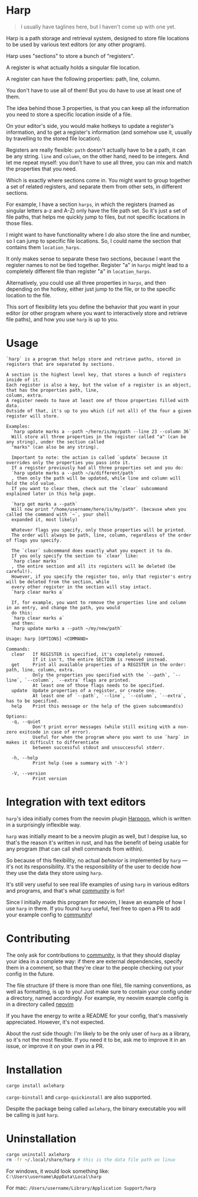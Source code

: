 # Harp

> I usually have taglines here, but I haven't come up with one yet.

Harp is a path storage and retrieval system, designed to store file locations to be used by various text editors (or any other program).

Harp uses "sections" to store a bunch of "registers".

A register is what actually holds a singular file location.

A register can have the following properties: path, line, column.

You don't have to use all of them! But you do have to use at least one of them.

The idea behind those 3 properties, is that you can keep all the information you need to store a specific location inside of a file.

On your editor's side, you would make hotkeys to update a register's information, and to get a register's information (and somehow use it, usually by travelling to the stored file location).

Registers are really flexible: `path` doesn't actually have to be a path, it can be any string.
`line` and `column`, on the other hand, need to be integers. And let me repeat myself: you don't have to use all three, you can mix and match the properties that you need.

Which is exactly where sections come in. You might want to group together a set of related registers, and separate them from other sets, in different sections.

For example, I have a section `harps`, in which the registers (named as singular letters a-z and A-Z) only have the file path set. So it's just a set of file paths, that helps me quickly jump to files, but not specific locations in those files.

I might want to have functionality where I *do* also store the line and number, so I can jump to specific file locations. So, I could name the section that contains them `location_harps`.

It only makes sense to separate these two sections, because I want the register names to not be tied together.
Register "a" in `harps` might lead to a completely different file than register "a" in `location_harps`.

Alternatively, you could use all three properties in `harps`, and then depending on the hotkey, either just jump to the file, or to the specific location to the file.

This sort of flexibility lets you define the behavior that *you* want in your editor (or other program where you want to interactively store and retrieve file paths), and how you use `harp` is up to you.

# Usage

```
`harp` is a program that helps store and retrieve paths, stored in registers that are separated by sections.

A section is the highest level key, that stores a bunch of registers inside of it.
Each register is also a key, but the value of a register is an object, that has the properties path, line,
column, extra.
A register needs to have at least one of those properties filled with data.
Outside of that, it's up to you which (if not all) of the four a given register will store.

Examples:
  `harp update marks a --path ~/here/is/my/path --line 23 --column 36`
  Will store all three properties in the register called "a" (can be any string), under the section called
  "marks" (can also be any string).

  Important to note: the action is called `update` because it overrides only the properties you pass into it.
  If a register previously had all three properties set and you do:
  `harp update marks a --path ~/a/different/path`
  , then only the path will be updated, while line and column will hold the old value.
  If you want to clear them, check out the `clear` subcommand explained later in this help page.

  `harp get marks a --path`
  Will now print "/home/username/here/is/my/path". (because when you called the command with `~`, your shell
  expanded it, most likely)

  Whatever flags you specify, only those properties will be printed.
  The order will always be path, line, column, regardless of the order of flags you specify.

  The `clear` subcommand does exactly what you expect it to do.
  If you only specify the section to `clear` like:
  `harp clear marks`
  , the entire section and all its registers will be deleted (be careful!).
  However, if you specify the register too, only that register's entry will be deleted from the section, while
  every other register in the section will stay intact.
  `harp clear marks a`

  If, for example, you want to remove the properties line and column in an entry, and change the path, you would
  do this:
  `harp clear marks a`
  and then:
  `harp update marks a --path ~/my/new/path`

Usage: harp [OPTIONS] <COMMAND>

Commands:
  clear   If REGISTER is specified, it's completely removed.
          If it isn't, the entire SECTION is removed instead.
  get     Print all available properties of a REGISTER in the order: path, line, column, extra.
          Only the properties you specified with the `--path`, `--line`, `--column`, `--extra` flags are printed.
          At least one of those flags needs to be specified.
  update  Update properties of a register, or create one.
          At least one of `--path`, `--line`, `--column`, `--extra`, has to be specified.
  help    Print this message or the help of the given subcommand(s)

Options:
  -q, --quiet
          Don't print error messages (while still exiting with a non-zero exitcode in case of error).
          Useful for when the program where you want to use `harp` in makes it difficult to differentiate
          between successful stdout and unsuccessful stderr.

  -h, --help
          Print help (see a summary with '-h')

  -V, --version
          Print version
```

# Integration with text editors

`harp`'s idea initially comes from the neovim plugin [Harpoon](https://github.com/ThePrimeagen/harpoon), which is written in a surprisingly inflexible way.

`harp` was initially meant to be a neovim plugin as well, but I despise lua, so that's the reason it's written in rust, and has the benefit of being usable for any program (that can call shell commands from within).

So because of this flexibility, no actual *behavior* is implemented by `harp` — it's not its responsibility. It's the responsibility of the user to decide *how* they use the data they store using `harp`.

It's still very useful to see real life examples of using `harp` in various editors and programs, and that's what [community](./community/) is for!

Since I initially made this program for neovim, I leave an example of how I use `harp` in there.
If you found `harp` useful, feel free to open a PR to add your example config to [community](./community/)!

# Contributing

The only ask for contributions to [community](./community/), is that they should display your idea in a complete way: if there are external dependencies, specify them in a comment, so that they're clear to the people checking out your config in the future.

The file structure (if there is more than one file), file naming conventions, as well as formatting, is up to you!
Just make sure to contain your config under a directory, named accordingly.
For example, my neovim example config is in a directory called [neovim](./community/neovim/)

If you have the energy to write a README for your config, that's massively appreciated.
However, it's not expected.

About the *rust* side though: I'm likely to be the only user of `harp` as a library, so it's not the most flexible. If you need it to be, ask me to improve it in an issue, or improve it on your own in a PR.

# Installation

```sh
cargo install axleharp
```

`cargo-binstall` and `cargo-quickinstall` are also supported.

Despite the package being called `axleharp`, the binary executable you will be calling is just `harp`.

# Uninstallation

```sh
cargo uninstall axleharp
rm -fr ~/.local/share/harp # this is the data file path on linux
```

For windows, it would look something like: `C:\Users\username\AppData\Local\harp`

For mac: `/Users/username/Library/Application Support/harp`
